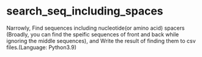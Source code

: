 # search_seq_including_spaces
Narrowly, Find sequences including nucleotide(or amino acid) spacers (Broadly, you can find the speific sequences of front and back while ignoring the middle sequences), and Write the result of finding them to csv files.(Language: Python3.9)
